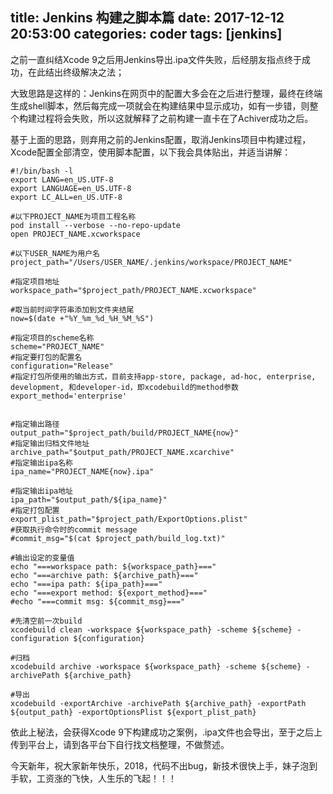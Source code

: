 title: Jenkins 构建之脚本篇
date: 2017-12-12 20:53:00
categories: coder
tags: [jenkins]
-----------


之前一直纠结Xcode 9之后用Jenkins导出.ipa文件失败，后经朋友指点终于成功，在此结出终级解决之法；

大致思路是这样的：Jenkins在网页中的配置大多会在之后进行整理，最终在终端生成shell脚本，然后每完成一项就会在构建结果中显示成功，如有一步错，则整个构建过程将会失败，所以这就解释了之前构建一直卡在了Achiver成功之后。

基于上面的思路，则弃用之前的Jenkins配置，取消Jenkins项目中构建过程，Xcode配置全部清空，使用脚本配置，以下我会具体贴出，并适当讲解：

```
#!/bin/bash -l
export LANG=en_US.UTF-8
export LANGUAGE=en_US.UTF-8
export LC_ALL=en_US.UTF-8

#以下PROJECT_NAME为项目工程名称
pod install --verbose --no-repo-update
open PROJECT_NAME.xcworkspace

#以下USER_NAME为用户名
project_path="/Users/USER_NAME/.jenkins/workspace/PROJECT_NAME"

#指定项目地址
workspace_path="$project_path/PROJECT_NAME.xcworkspace"

#取当前时间字符串添加到文件夹结尾
now=$(date +"%Y_%m_%d_%H_%M_%S")

#指定项目的scheme名称
scheme="PROJECT_NAME"
#指定要打包的配置名
configuration="Release"
#指定打包所使用的输出方式，目前支持app-store, package, ad-hoc, enterprise, development, 和developer-id，即xcodebuild的method参数
export_method='enterprise'


#指定输出路径
output_path="$project_path/build/PROJECT_NAME{now}"
#指定输出归档文件地址
archive_path="$output_path/PROJECT_NAME.xcarchive"
#指定输出ipa名称
ipa_name="PROJECT_NAME{now}.ipa"

#指定输出ipa地址
ipa_path="$output_path/${ipa_name}"
#指定打包配置
export_plist_path="$project_path/ExportOptions.plist"
#获取执行命令时的commit message
#commit_msg="$(cat $project_path/build_log.txt)"

#输出设定的变量值
echo "===workspace path: ${workspace_path}==="
echo "===archive path: ${archive_path}==="
echo "===ipa path: ${ipa_path}==="
echo "===export method: ${export_method}==="
#echo "===commit msg: ${commit_msg}==="

#先清空前一次build
xcodebuild clean -workspace ${workspace_path} -scheme ${scheme} -configuration ${configuration}

#归档
xcodebuild archive -workspace ${workspace_path} -scheme ${scheme} -archivePath ${archive_path}

#导出
xcodebuild -exportArchive -archivePath ${archive_path} -exportPath ${output_path} -exportOptionsPlist ${export_plist_path}
```

依此上秘法，会获得Xcode 9下构建成功之案例，.ipa文件也会导出，至于之后上传到平台上，请到各平台下自行找文档整理，不做赘述。

今天新年，祝大家新年快乐，2018，代码不出bug，新技术很快上手，妹子泡到手软，工资涨的飞快，人生乐的飞起！！！

